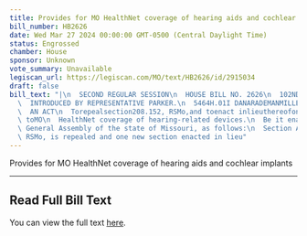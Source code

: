 ```yaml
---
title: Provides for MO HealthNet coverage of hearing aids and cochlear implants
bill_number: HB2626
date: Wed Mar 27 2024 00:00:00 GMT-0500 (Central Daylight Time)
status: Engrossed
chamber: House
sponsor: Unknown
vote_summary: Unavailable
legiscan_url: https://legiscan.com/MO/text/HB2626/id/2915034
draft: false
bill_text: "|\n  SECOND REGULAR SESSION\n  HOUSE BILL NO. 2626\n  102ND GENERAL ASSEMBLY\n\
  \  INTRODUCED BY REPRESENTATIVE PARKER.\n  5464H.01I DANARADEMANMILLER,ChiefClerk\n\
  \  AN ACT\n  Torepealsection208.152, RSMo,and toenact inlieuthereofone newsectionrelating\
  \ toMO\n  HealthNet coverage of hearing-related devices.\n  Be it enacted by the\
  \ General Assembly of the state of Missouri, as follows:\n  Section A. Section 208.152,\
  \ RSMo, is repealed and one new section enacted in lieu"
---
```

Provides for MO HealthNet coverage of hearing aids and cochlear implants

---

## Read Full Bill Text

You can view the full text [here](https://legiscan.com/MO/text/HB2626/id/2915034).
